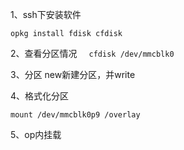 1、ssh下安装软件

`opkg install fdisk cfdisk`

2、查看分区情况
  ` cfdisk /dev/mmcblk0`

3、分区 new新建分区，并write

4、格式化分区

`mount /dev/mmcblk0p9 /overlay`

5、op内挂载
